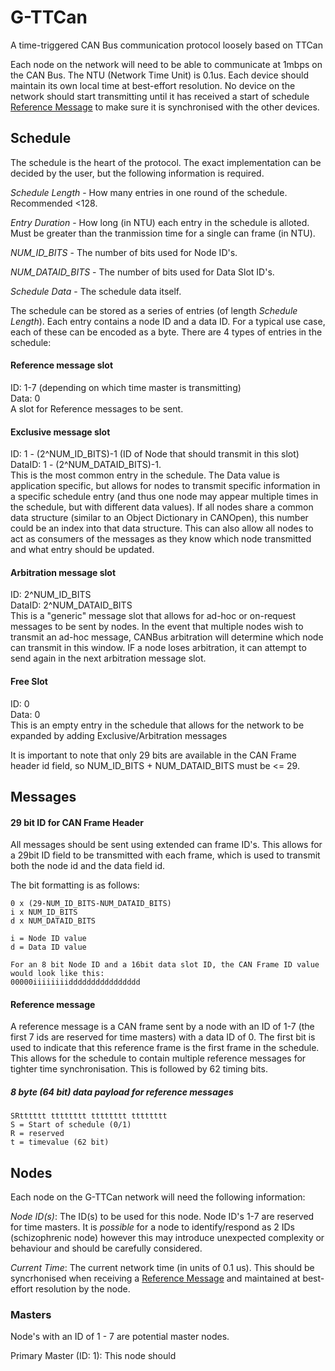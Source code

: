 # G-TTCan
A time-triggered CAN Bus communication protocol loosely based on TTCan

Each node on the network will need to be able to communicate at 1mbps on the CAN Bus.
The NTU (Network Time Unit) is 0.1us. Each device should maintain its own local time at best-effort resolution. No device on the network should start transmitting until it has received a start of schedule [Reference Message](reference-message) to make sure it is synchronised with the other devices.

## Schedule
The schedule is the heart of the protocol. The exact implementation can be decided by the user, but the following information is required.

*Schedule Length* - How many entries in one round of the schedule. Recommended <128.

*Entry Duration* - How long (in NTU) each entry in the schedule is alloted. Must be greater than the tranmission time for a single can frame (in NTU).

*NUM_ID_BITS* - The number of bits used for Node ID's.

*NUM_DATAID_BITS* - The number of bits used for Data Slot ID's.

*Schedule Data* - The schedule data itself.

The schedule can be stored as a series of entries (of length *Schedule Length*). Each entry contains a node ID and a data ID. For a typical use case, each of these can be encoded as a byte. There are 4 types of entries in the schedule:

#### Reference message slot
ID: 1-7 (depending on which time master is transmitting)\
Data: 0\
A slot for Reference messages to be sent.

#### Exclusive message slot
ID: 1 - (2^NUM_ID_BITS)-1 (ID of Node that should transmit in this slot)\
DataID: 1 - (2^NUM_DATAID_BITS)-1. \
This is the most common entry in the schedule. The Data value is application specific, but allows for nodes to transmit specific information in a specific schedule entry (and thus one node may appear multiple times in the schedule, but with different data values). If all nodes share a common data structure (similar to an Object Dictionary in CANOpen), this number could be an index into that data structure. This can also allow all nodes to act as consumers of the messages as they know which node transmitted and what entry should be updated.

#### Arbitration message slot
ID: 2^NUM_ID_BITS\
DataID: 2^NUM_DATAID_BITS\
This is a "generic" message slot that allows for ad-hoc or on-request messages to be sent by nodes. In the event that multiple nodes wish to transmit an ad-hoc message, CANBus arbitration will determine which node can transmit in this window. IF a node loses arbitration, it can attempt to send again in the next arbitration message slot.

#### Free Slot
ID: 0\
Data: 0\
This is an empty entry in the schedule that allows for the network to be expanded by adding Exclusive/Arbitration messages

It is important to note that only 29 bits are available in the CAN Frame header id field, so NUM_ID_BITS + NUM_DATAID_BITS must be <= 29.


## Messages

#### 29 bit ID for CAN Frame Header

All messages should be sent using extended can frame ID's. This allows for a 29bit ID field to be transmitted with each frame, which is used to transmit both the node id and the data field id.

The bit formatting is as follows:
```
0 x (29-NUM_ID_BITS-NUM_DATAID_BITS)
i x NUM_ID_BITS
d x NUM_DATAID_BITS

i = Node ID value
d = Data ID value

For an 8 bit Node ID and a 16bit data slot ID, the CAN Frame ID value would look like this:
00000iiiiiiiidddddddddddddddd
```

#### Reference message

A reference message is a CAN frame sent by a node with an ID of 1-7 (the first 7 ids are reserved for time masters) with a data ID of 0. The first bit is used to indicate that this reference frame is the first frame in the schedule. This allows for the schedule to contain multiple reference messages for tighter time synchronisation. This is followed by 62 timing bits. 


##### 8 byte (64 bit) data payload for reference messages
```
SRtttttt tttttttt tttttttt tttttttt
S = Start of schedule (0/1)
R = reserved
t = timevalue (62 bit)
```

<!--
#### Exclusive Message

This is a standard message. Although the schedule slot dictates which node and what data will be sent, the Data ID value should still be encoded in the least-significant bits in the Can Frame ID. All 8 data bytes are available for data transmission.

#### Arbitration message

This is a message slot for any node to send unscheduled messages in. It is the same as a Data message, however the transmitting node will need to deal with a potential loss of arbitration and attempt to send the message again in the next arbitration slot.
-->

## Nodes

Each node on the G-TTCan network will need the following information:

*Node ID(s)*: The ID(s) to be used for this node. Node ID's 1-7 are reserved for time masters. It is *possible* for a node to identify/respond as 2 IDs (schizophrenic node) however this may introduce unexpected complexity or behaviour and should be carefully considered.

*Current Time*: The current network time (in units of 0.1 us). This should be syncrhonised when receiving a [Reference Message](reference-message) and maintained at best-effort resolution by the node.

### Masters

Node's with an ID of 1 - 7 are potential master nodes.

Primary Master (ID: 1): This node should 

